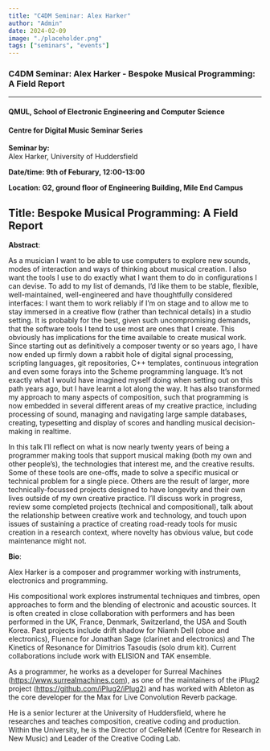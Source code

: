 ```yaml
---
title: "C4DM Seminar: Alex Harker"
author: "Admin"
date: 2024-02-09
image: "./placeholder.png"
tags: ["seminars", "events"]
---
```



### C4DM Seminar: Alex Harker - Bespoke Musical Programming: A Field Report
-----------------

#### QMUL, School of Electronic Engineering and Computer Science

#### Centre for Digital Music Seminar Series

**Seminar by:**   
    Alex Harker, University of Huddersfield

**Date/time:  9th of Feburary, 12:00-13:00**

**Location: G2, ground floor of Engineering Building, Mile End Campus**


<b>Title</b>: Bespoke Musical Programming: A Field Report
-----------------

<b>Abstract</b>:

As a musician I want to be able to use computers to explore new sounds, modes of interaction and ways of thinking about musical creation. I also want the tools I use to do exactly what I want them to do in configurations I can devise. To add to my list of demands, I’d like them to be stable, flexible, well-maintained, well-engineered and have thoughtfully considered interfaces: I want them to work reliably if I’m on stage and to allow me to stay immersed in a creative flow (rather than technical details) in a studio setting. It is probably for the best, given such uncompromising demands, that the software tools I tend to use most are ones that I create. This obviously has implications for the time available to create musical work. Since starting out as definitively a composer twenty or so years ago, I have now ended up firmly down a rabbit hole of digital signal processing, scripting languages, git repositories, C++ templates, continuous integration and even some forays into the Scheme programming language. It’s not exactly what I would have imagined myself doing when setting out on this path years ago, but I have learnt a lot along the way. It has also transformed my approach to many aspects of composition, such that programming is now embedded in several different areas of my creative practice, including processing of sound, managing and navigating large sample databases, creating, typesetting and display of scores and handling musical decision-making in realtime.

In this talk I’ll reflect on what is now nearly twenty years of being a programmer making tools that support musical making (both my own and other people’s), the technologies that interest me, and the creative results. Some of these tools are one-offs, made to solve a specific musical or technical problem for a single piece. Others are the result of larger, more technically-focussed projects designed to have longevity and their own lives outside of my own creative practice. I’ll discuss work in progress, review some completed projects (technical and compositional), talk about the relationship between creative work and technology, and touch upon issues of sustaining a practice of creating road-ready tools for music creation in a research context, where novelty has obvious value, but code maintenance might not.


<b>Bio</b>: 

Alex Harker is a composer and programmer working with instruments, electronics and programming.

His compositional work explores instrumental techniques and timbres, open approaches to form and the blending of electronic and acoustic sources. It is often created in close collaboration with performers and has been performed in the UK, France, Denmark, Switzerland, the USA and South Korea. Past projects include drift shadow for Niamh Dell (oboe and electronics), Fluence for Jonathan Sage (clarinet and electronics) and The Kinetics of Resonance for Dimitrios Tasoudis (solo drum kit). Current collaborations include work with ELISION and TAK ensemble.

As a programmer, he works as a developer for Surreal Machines (https://www.surrealmachines.com), as one of the maintainers of the iPlug2 project (https://github.com/iPlug2/iPlug2) and has worked with Ableton as the core developer for the Max for Live Convolution Reverb package.

He is a senior lecturer at the University of Huddersfield, where he researches and teaches composition, creative coding and production. Within the University, he is the Director of CeReNeM (Centre for Research in New Music) and Leader of the Creative Coding Lab.

